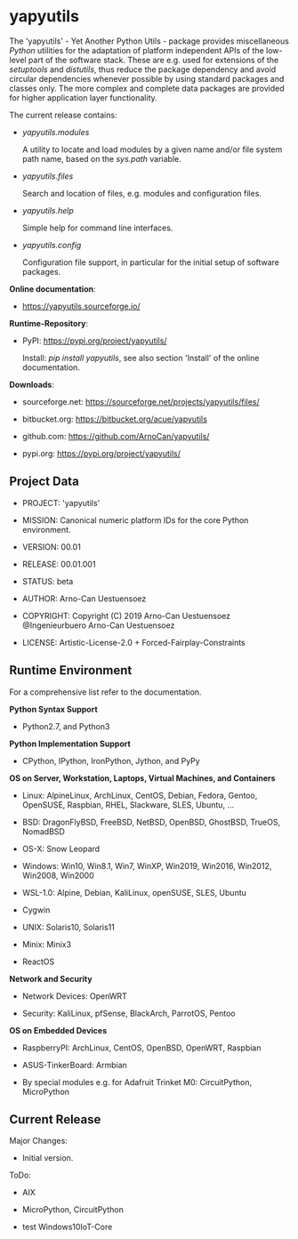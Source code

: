 yapyutils
=========

The 'yapyutils' - Yet Another Python Utils - package provides miscellaneous *Python* utilities for the adaptation 
of platform independent APIs of the low-level part of the software stack.
These are e.g. used for extensions of the *setuptools* and *distutils*, thus reduce
the package dependency and avoid circular dependencies whenever possible by using standard packages and classes only. 
The more complex and complete data packages are provided for higher application layer 
functionality.

The current release contains:

* *yapyutils.modules*

  A utility to locate and load modules by a given name and/or file system path name,
  based on the *sys.path* variable.

* *yapyutils.files*

  Search and location of files, e.g. modules and configuration files.

* *yapyutils.help*

  Simple help for command line interfaces. 

* *yapyutils.config*

  Configuration file support, in particular for the initial setup of software packages.


**Online documentation**:

* https://yapyutils.sourceforge.io/


**Runtime-Repository**:

* PyPI: https://pypi.org/project/yapyutils/

  Install: *pip install yapyutils*, see also section 'Install' of the online documentation.


**Downloads**:

* sourceforge.net: https://sourceforge.net/projects/yapyutils/files/

* bitbucket.org: https://bitbucket.org/acue/yapyutils

* github.com: https://github.com/ArnoCan/yapyutils/

* pypi.org: https://pypi.org/project/yapyutils/


Project Data
------------

* PROJECT: 'yapyutils'

* MISSION: Canonical numeric platform IDs for the core Python environment.

* VERSION: 00.01

* RELEASE: 00.01.001

* STATUS: beta

* AUTHOR: Arno-Can Uestuensoez

* COPYRIGHT: Copyright (C) 2019 Arno-Can Uestuensoez @Ingenieurbuero Arno-Can Uestuensoez

* LICENSE: Artistic-License-2.0 + Forced-Fairplay-Constraints

Runtime Environment
-------------------
For a comprehensive list refer to the documentation.

**Python Syntax Support**

*  Python2.7, and Python3

**Python Implementation Support**

*  CPython, IPython, IronPython, Jython, and PyPy

**OS on Server, Workstation, Laptops, Virtual Machines, and Containers**

* Linux: AlpineLinux, ArchLinux, CentOS, Debian, Fedora, Gentoo, OpenSUSE, Raspbian, RHEL, Slackware, SLES, Ubuntu, ...  

* BSD: DragonFlyBSD, FreeBSD, NetBSD, OpenBSD, GhostBSD, TrueOS, NomadBSD

* OS-X: Snow Leopard

* Windows: Win10, Win8.1, Win7, WinXP, Win2019, Win2016, Win2012, Win2008, Win2000

* WSL-1.0: Alpine, Debian, KaliLinux, openSUSE, SLES, Ubuntu

* Cygwin

* UNIX: Solaris10, Solaris11

* Minix: Minix3

* ReactOS

**Network and Security**

* Network Devices: OpenWRT

* Security: KaliLinux, pfSense, BlackArch, ParrotOS, Pentoo

**OS on Embedded Devices**

* RaspberryPI: ArchLinux, CentOS, OpenBSD, OpenWRT, Raspbian

* ASUS-TinkerBoard: Armbian

* By special modules e.g. for Adafruit Trinket M0: CircuitPython, MicroPython

Current Release
---------------

Major Changes:

* Initial version.

ToDo:

* AIX

* MicroPython, CircuitPython

* test Windows10IoT-Core

